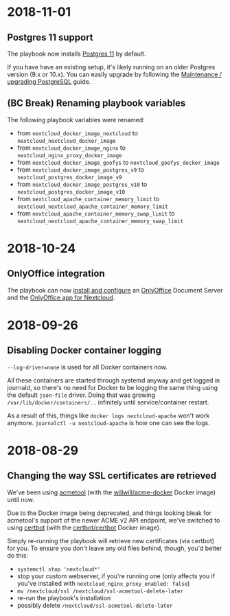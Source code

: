# 2018-11-01

## Postgres 11 support

The playbook now installs [Postgres 11](https://www.postgresql.org/about/news/1894/) by default.

If you have have an existing setup, it's likely running on an older Postgres version (9.x or 10.x). You can easily upgrade by following the [Maintenance / upgrading PostgreSQL](docs/maintenance-upgrading-postgres.md) guide.


## (BC Break) Renaming playbook variables

The following playbook variables were renamed:

- from `nextcloud_docker_image_nextcloud` to `nextcloud_nextcloud_docker_image`
- from `nextcloud_docker_image_nginx` to `nextcloud_nginx_proxy_docker_image`
- from `nextcloud_docker_image_goofys` to `nextcloud_goofys_docker_image`
- from `nextcloud_docker_image_postgres_v9` to `nextcloud_postgres_docker_image_v9`
- from `nextcloud_docker_image_postgres_v10` to `nextcloud_postgres_docker_image_v10`
- from `nextcloud_apache_container_memory_limit` to `nextcloud_nextcloud_apache_container_memory_limit`
- from `nextcloud_apache_container_memory_swap_limit` to `nextcloud_nextcloud_apache_container_memory_swap_limit`


# 2018-10-24

## OnlyOffice integration

The playbook can now [install and configure](docs/configuring-playbook-onlyoffice.md) an [OnlyOffice](https://www.onlyoffice.com/) Document Server and the [OnlyOffice app for Nextcloud](https://apps.nextcloud.com/apps/onlyoffice).


# 2018-09-26

## Disabling Docker container logging

`--log-driver=none` is used for all Docker containers now.

All these containers are started through systemd anyway and get logged in journald, so there's no need for Docker to be logging the same thing using the default `json-file` driver. Doing that was growing `/var/lib/docker/containers/..` infinitely until service/container restart.

As a result of this, things like `docker logs nextcloud-apache` won't work anymore. `journalctl -u nextcloud-apache` is how one can see the logs.


# 2018-08-29

## Changing the way SSL certificates are retrieved

We've been using [acmetool](https://github.com/hlandau/acme) (with the [willwill/acme-docker](https://hub.docker.com/r/willwill/acme-docker/) Docker image) until now.

Due to the Docker image being deprecated, and things looking bleak for acmetool's support of the newer ACME v2 API endpoint, we've switched to using [certbot](https://certbot.eff.org/) (with the [certbot/certbot](https://hub.docker.com/r/certbot/certbot/) Docker image).

Simply re-running the playbook will retrieve new certificates (via certbot) for you.
To ensure you don't leave any old files behind, though, you'd better do this:

- `systemctl stop 'nextcloud*'`
- stop your custom webserver, if you're running one (only affects you if you've installed with `nextcloud_nginx_proxy_enabled: false`)
- `mv /nextcloud/ssl /nextcloud/ssl-acmetool-delete-later`
- re-run the playbook's installation
- possibly delete `/nextcloud/ssl-acmetool-delete-later`